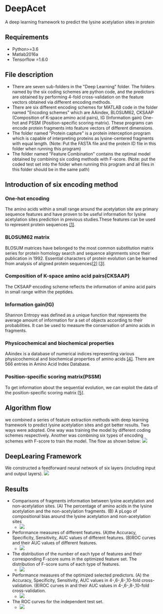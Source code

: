 # DeepAcet
A deep learning framework to predict the lysine acetylation sites in protein
## Requirements
* Python>=3.6
* Matlab2016a
* Tensorflow =1.6.0

## File description
* There are seven sub-folders in the "Deep Learning" folder. The folders named by the six coding schemes are python code, and the predictors are obtained by performing 4-fold cross-validation on the feature vectors obtained via different encoding methods. 
* There are six different encoding schemes for MATLAB code in the folder named "Encoding schemes" which are AAindex, BLOSUM62, CKSAAP (Composition of K-space amino acid pairs), IG (Information gain) One-hot and PSSM (Position-specific scoring matrix). These programs can encode protein fragments into feature vectors of different dimensions.
* The folder named "Protein capture" is a protein interception program which is capable of interpreting proteins as lysine-centered fragments with equal length. (Note: Put the FASTA file and the protein ID file in this folder when running this program)
* The folder named "Feature Combination" contains the optimal model obtained by combining six coding methods with F-score. (Note: put the coded test set into the folder when running this program and all files in this folder should be in the same path)
## Introduction of six encoding method
### One-hot encoding
The amino acids within a small range around the acetylation site are primary sequence features and have proven to be useful information for lysine acetylation sites prediction in previous studies.These features can be used to represent protein sequences [[1]](http://journals.plos.org/plosone/article?id=10.1371/journal.pone.0015411).
### BLOSUM62 matrix
BLOSUM matrices have belonged to the most common substitution matrix series for protein homology search and sequence alignments since their publication in 1992. Essential characters of protein evolution can be learned from analysis of aligned protein sequences[[2]](https://bmcbioinformatics.biomedcentral.com/articles/10.1186/s12859-016-1060-3) [[3]](https://www.sciencedirect.com/science/article/pii/S0375960107016271).
### Composition of K-space amino acid pairs(CKSAAP)
The CKSAAP encoding scheme reflects the information of amino acid pairs in small range within the peptides.
### Information gain(IG)
Shannon Entropy was defined as a unique function that represents the average amount of information for a set of objects according to their probabilities. It can be used to measure the conservation of amino acids in fragments.
### Physicochemical and biochemical properties
AAindex is a database of numerical indices representing various physicochemical and biochemical properties of amino acids [[4]](https://academic.oup.com/nar/article/36/suppl_1/D202/2508449). There are 566 entries in Amino Acid Index Database.
### Position-specific scoring matrix(PSSM)
To get information about the sequential evolution, we can exploit the data of the position-specific scoring matrix [[5]](http://pubs.rsc.org/en/Content/ArticleLanding/2017/MB/C7MB00180K#!divAbstract).

## Algorithm flow
we combined a series of feature extraction methods with deep learning framework to predict lysine acetylation sites and got better results. Two ways were adopted. One way was training the model by different coding schemes respectively. Another was combining six types of encoding schemes with F-score to train the model. The flow as shown below:
<img src="https://github.com/Sunmile/DeepAcet/blob/master/Picture/Fig1.png"> 
## DeepLearing Framework
We constructed a feedforward neural network of six layers (including input and output layers).
<img src="https://github.com/Sunmile/DeepAcet/blob/master/Picture/Fig2.png"> 

## Results
* Comparisons of fragments information between lysine acetylation and non-acetylation sites. (A) The percentage of amino acids in the lysine acetylation and the non-acetylation fragments. (B) A pLogo of compositional bias around the lysine acetylation and non-acetylation sites
  * <img src="https://github.com/Sunmile/DeepAcet/blob/master/Picture/Fig5.png"> 
* Performance measures of different features. (A)the Accuracy, Specificity, Sensitivity, AUC values of different features. (B)ROC curves and their AUC values of different features.
  * <img src="https://github.com/Sunmile/DeepAcet/blob/master/Picture/Fig3.png"> 
* The distribution of the number of each type of features and their corresponding F-score sums in the optimized feature set. The distribution of F-score sums of each type of features.
  * <img src="https://github.com/Sunmile/DeepAcet/blob/master/Picture/Fig6.png"> 
* Performance measures of the optimized selected predictors. (A) the Accuracy, Specificity, Sensitivity, AUC values in 4-,6-,8-,10-fold cross-validation. (B)ROC curves in and their AUC values in 4-,6-,8-,10-fold cross-validation.
  * <img src="https://github.com/Sunmile/DeepAcet/blob/master/Picture/Fig4.png"> 
* The ROC curves for the independent test set.
  * <img src="https://github.com/Sunmile/DeepAcet/blob/master/Picture/Fig7.png"> 
